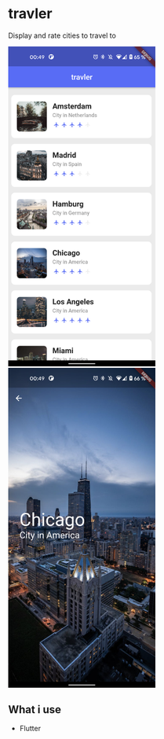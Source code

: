 # travler

Display and rate cities to travel to

<img src="https://github.com/lennartkrellenberg/travler/blob/master/readme-images/first.png?raw=true" alt="" width="300"/>
<img src="https://github.com/lennartkrellenberg/travler/blob/master/readme-images/second.png?raw=true" alt="" width="300"/>

## What i use

- Flutter
